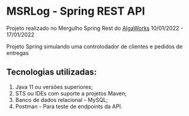 <h1>MSRLog - Spring REST API</h1>

<p>Projeto realizado no Mergulho Spring Rest do <a href="https://www.algaworks.com/">AlgaWorks</a> 10/01/2022 - 17/01/2022</p>

<p>Projeto Spring simulando uma controlodador de clientes e pedidos de entregas</p>

<h2><b>Tecnologias utilizadas:</b></h2>
    <ol>
        <li> Java 11 ou versões superiores;</li>
        <li> STS ou IDEs com suporte a projetos Maven;</li>
        <li> Banco de dados relacional - MySQL;</li>
        <li> Postman - Para teste de endpoints da API.</li>
    </ol>
        
